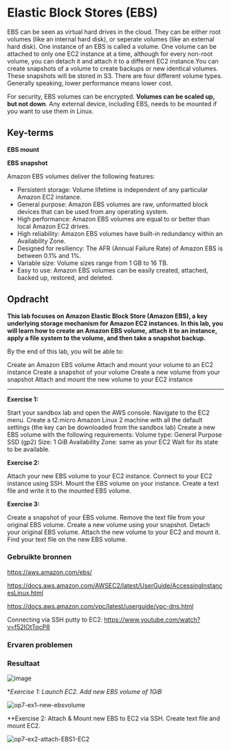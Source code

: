 # Elastic Block Stores (EBS)
EBS can be seen as virtual hard drives in the cloud. They can be either root volumes (like an internal hard disk), or seperate volumes (like an external hard disk). One instance of an EBS is called a volume. One volume can be attached to only one EC2 instance at a time, although for every non-root volume, you can detach it and attach it to a different EC2 instance.You can create snapshots of a volume to create backups or new identical volumes. These snapshots will be stored in S3.
There are four different volume types. Generally speaking, lower performance means lower cost.

For security, EBS volumes can be encrypted. **Volumes can be scaled up, but not down**.
Any external device, including EBS, needs to be mounted if you want to use them in Linux.


## Key-terms

**EBS mount**

**EBS snapshot**

Amazon EBS volumes deliver the following features:

* Persistent storage: Volume lifetime is independent of any particular Amazon EC2 instance.
* General purpose: Amazon EBS volumes are raw, unformatted block devices that can be used from any operating system.
* High performance: Amazon EBS volumes are equal to or better than local Amazon EC2 drives.
* High reliability: Amazon EBS volumes have built-in redundancy within an Availability Zone.
* Designed for resiliency: The AFR (Annual Failure Rate) of Amazon EBS is between 0.1% and 1%.
* Variable size: Volume sizes range from 1 GB to 16 TB.
* Easy to use: Amazon EBS volumes can be easily created, attached, backed up, restored, and deleted.

## Opdracht
**This lab focuses on Amazon Elastic Block Store (Amazon EBS), a key underlying storage mechanism for Amazon EC2 instances. In this lab, you will learn how to create an Amazon EBS volume, attach it to an instance, apply a file system to the volume, and then take a snapshot backup.**

By the end of this lab, you will be able to:

Create an Amazon EBS volume
Attach and mount your volume to an EC2 instance
Create a snapshot of your volume
Create a new volume from your snapshot
Attach and mount the new volume to your EC2 instance

--------------
**Exercise 1:**

Start your sandbox lab and open the AWS console.
Navigate to the EC2 menu.
Create a t2.micro Amazon Linux 2 machine with all the default settings (the key can be downloaded from the sandbox lab)
Create a new EBS volume with the following requirements:
Volume type: General Purpose SSD (gp2)
Size: 1 GiB
Availability Zone: same as your EC2
Wait for its state to be available.

**Exercise 2:**

Attach your new EBS volume to your EC2 instance.
Connect to your EC2 instance using SSH.
Mount the EBS volume on your instance.
Create a text file and write it to the mounted EBS volume.

**Exercise 3:**

Create a snapshot of your EBS volume.
Remove the text file from your original EBS volume.
Create a new volume using your snapshot.
Detach your original EBS volume.
Attach the new volume to your EC2 and mount it.
Find your text file on the new EBS volume.



### Gebruikte bronnen
https://aws.amazon.com/ebs/

https://docs.aws.amazon.com/AWSEC2/latest/UserGuide/AccessingInstancesLinux.html

https://docs.aws.amazon.com/vpc/latest/userguide/vpc-dns.html

Connecting via SSH putty to EC2: 
https://www.youtube.com/watch?v=f52IOtTqcP8



### Ervaren problemen


### Resultaat

![image](https://user-images.githubusercontent.com/4924632/146375227-87a4c1f0-0469-4a59-89af-cd56495d620a.png)

**Exercise 1: Launch EC2. Add new EBS volume of 1GiB*

![op7-ex1-new-ebsvolume](https://user-images.githubusercontent.com/4924632/146378451-7377d903-0c2e-44fb-a9e2-040588af1a67.png)

**Exercise 2: Attach & Mount new EBS to EC2 via SSH. Create text file and mount EC2.

![op7-ex2-attach-EBS1-EC2](https://user-images.githubusercontent.com/4924632/146380108-dd360212-dc55-44ba-b52f-893c2064b011.png)





